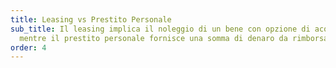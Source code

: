 ```yaml
---
title: Leasing vs Prestito Personale
sub_title: Il leasing implica il noleggio di un bene con opzione di acquisto,
  mentre il prestito personale fornisce una somma di denaro da rimborsare.
order: 4
---
```

